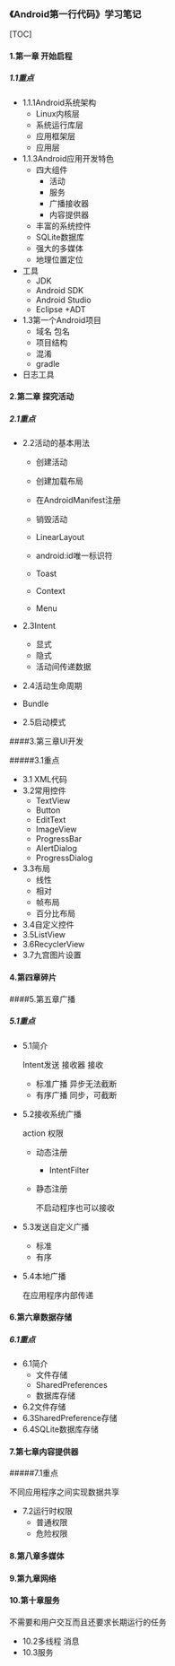### 《Android第一行代码》学习笔记

[TOC]

#### 1.第一章 开始启程

##### 1.1重点

* 1.1.1Android系统架构
  * Linux内核层
  * 系统运行库层
  * 应用框架层
  * 应用层
* 1.1.3Android应用开发特色
  * 四大组件
    * 活动
    * 服务
    * 广播接收器
    * 内容提供器
  * 丰富的系统控件
  * SQLite数据库
  * 强大的多媒体
  * 地理位置定位
* 工具
  * JDK
  * Android SDK
  * Android Studio
  * Eclipse +ADT
* 1.3第一个Android项目
  * 域名 包名
  * 项目结构
  * 混淆
  * gradle
* 日志工具

#### 2.第二章 探究活动

##### 2.1重点

* 2.2活动的基本用法

  * 创建活动
  * 创建加载布局
  * 在AndroidManifest注册

  * 销毁活动
  * LinearLayout
  * android:id唯一标识符
  * Toast
  * Context
  * Menu
* 2.3Intent

  * 显式
  * 隐式
  * 活动间传递数据
* 2.4活动生命周期
* Bundle
* 2.5启动模式

####3.第三章UI开发

#####3.1重点

* 3.1 XML代码
* 3.2常用控件
  * TextView
  * Button
  * EditText
  * ImageView
  * ProgressBar
  * AlertDialog
  * ProgressDialog
* 3.3布局
  * 线性
  * 相对
  * 帧布局
  * 百分比布局
* 3.4自定义控件
* 3.5ListView
* 3.6RecyclerView
* 3.7九宫图片设置

#### 4.第四章碎片

####5.第五章广播

##### 5.1重点

* 5.1简介

  Intent发送 接收器 接收

  * 标准广播 异步无法截断
  * 有序广播 同步，可截断

* 5.2接收系统广播

  action 权限

  * 动态注册

    * IntentFilter

  * 静态注册

    不启动程序也可以接收

* 5.3发送自定义广播

  * 标准
  * 有序

* 5.4本地广播

  在应用程序内部传递

#### 6.第六章数据存储

##### 6.1重点

* 6.1简介
  * 文件存储
  * SharedPreferences
  * 数据库存储
* 6.2文件存储
* 6.3SharedPreference存储
* 6.4SQLite数据库存储

#### 7.第七章内容提供器

#####7.1重点

不同应用程序之间实现数据共享

* 7.2运行时权限
  * 普通权限
  * 危险权限

#### 8.第八章多媒体

#### 9.第九章网络

#### 10.第十章服务

不需要和用户交互而且还要求长期运行的任务

* 10.2多线程 消息
* 10.3服务

